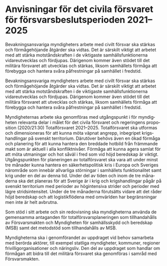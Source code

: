 # Anvisningar för det civila försvaret för försvarsbeslutsperioden 2021–2025

Bevaknings­ansvariga myndig­heters arbete med civilt försvar ska stärkas och förmåge­höjande åtgär­der ska vidtas. Det är särskilt viktigt att arbetet med att stärka mot­stånds­kraften i de vikti­gaste sam­hälls­funktio­nerna vidare­utveck­las och för­djupas. Därigenom kommer även stödet till det militära försvaret att utveck­las och stärkas, liksom sam­hällets förmåga att före­bygga och han­tera svåra påfrest­ningar på sam­hället i fredstid.

Bevaknings­ansvariga myndig­heters arbete med civilt försvar ska stärkas och förmåge­höjande åtgär­der ska vidtas. Det är särskilt viktigt att arbetet med att stärka mot­stånds­kraften i de vikti­gaste sam­hälls­funktio­nerna vidare­utveck­las och för­djupas. Därigenom kommer även stödet till det militära försvaret att utveck­las och stärkas, liksom sam­hällets förmåga att före­bygga och han­tera svåra påfrest­ningar på sam­hället i fredstid.

Myndigheternas arbete ska genom­föras med utgångs­punkt i för myndig­heten rele­vanta delar i målet för det civila försvaret och regeringens propo­sition (2020/21:30) Total­försvaret 2021–2025. Total­försvaret ska utformas och dimen­sioneras för att kunna möta väpnat angrepp, inbegripet krigs­handlingar på svenskt territorium. Där­utöver behövs även en ökad för­måga och plane­ring för att kunna hantera den bred­dade hotbild från främ­mande makt som är aktuell i alla konflikt­nivåer. Förmåga att kunna agera samlat för att möta utma­ningar och hot såväl i fred som vid höjd bered­skap är viktigt. Utgångs­punkten för plane­ringen av total­försvaret ska vara att under minst tre månader kunna hantera en säker­hets­politisk kris i Europa och Sveriges när­område som innebär allvar­liga stör­ningar i sam­hällets funktio­nalitet samt krig under en del av denna tid. Under del av tiden och inom de tre måna­derna ska det planeras för att Sverige är i krig och krigs­hand­lingar pågår på svenskt territo­rium med perioder av hög­inten­siva strider och perioder med lägre strids­intensitet. Under de tre måna­derna förut­sätts vidare att det råder höjd bered­skap och att logistik­flödena med omvärlden har begräns­ningar men inte är helt avbrutna.

Som stöd i sitt arbete och sin redo­visning ska myndig­heterna använda de gemen­samma antagan­den för total­försvars­plane­ringen som till­handa­hålls av Försvars­makten och Myndig­heten för samhälls­skydd och beredskap (MSB) samt det metodstöd som till­handa­hålls av MSB.

Myndigheterna ska i genom­förandet av upp­draget vid behov sam­arbeta med berörda aktörer, till exem­pel statliga myndig­heter, kom­muner, regioner frivillig­organisa­tioner och närings­liv. Den del av upp­draget som handlar om förmågan att bidra till det militära försvaret ska genom­föras i samråd med Försvars­makten.
